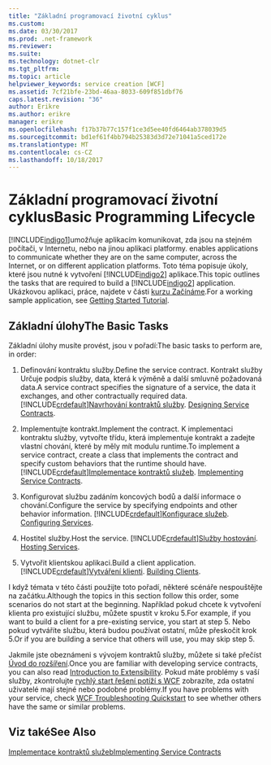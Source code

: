 ```yaml
---
title: "Základní programovací životní cyklus"
ms.custom: 
ms.date: 03/30/2017
ms.prod: .net-framework
ms.reviewer: 
ms.suite: 
ms.technology: dotnet-clr
ms.tgt_pltfrm: 
ms.topic: article
helpviewer_keywords: service creation [WCF]
ms.assetid: 7cf21bfe-23bd-46aa-8033-609f851dbf76
caps.latest.revision: "36"
author: Erikre
ms.author: erikre
manager: erikre
ms.openlocfilehash: f17b37b77c157f1ce3d5ee40fd6464ab378039d5
ms.sourcegitcommit: bd1ef61f4bb794b25383d3d72e71041a5ced172e
ms.translationtype: MT
ms.contentlocale: cs-CZ
ms.lasthandoff: 10/18/2017
---
```

# <a name="basic-programming-lifecycle"></a><span data-ttu-id="d9799-102">Základní programovací životní cyklus</span><span class="sxs-lookup"><span data-stu-id="d9799-102">Basic Programming Lifecycle</span></span>
[!INCLUDE[indigo1](../../../includes/indigo1-md.md)]<span data-ttu-id="d9799-103">umožňuje aplikacím komunikovat, zda jsou na stejném počítači, v Internetu, nebo na jinou aplikaci platformy.</span><span class="sxs-lookup"><span data-stu-id="d9799-103"> enables applications to communicate whether they are on the same computer, across the Internet, or on different application platforms.</span></span> <span data-ttu-id="d9799-104">Toto téma popisuje úkoly, které jsou nutné k vytvoření [!INCLUDE[indigo2](../../../includes/indigo2-md.md)] aplikace.</span><span class="sxs-lookup"><span data-stu-id="d9799-104">This topic outlines the tasks that are required to build a [!INCLUDE[indigo2](../../../includes/indigo2-md.md)] application.</span></span> <span data-ttu-id="d9799-105">Ukázkovou aplikaci, práce, najdete v části [kurzu Začínáme](../../../docs/framework/wcf/getting-started-tutorial.md).</span><span class="sxs-lookup"><span data-stu-id="d9799-105">For a working sample application, see [Getting Started Tutorial](../../../docs/framework/wcf/getting-started-tutorial.md).</span></span>  
  
## <a name="the-basic-tasks"></a><span data-ttu-id="d9799-106">Základní úlohy</span><span class="sxs-lookup"><span data-stu-id="d9799-106">The Basic Tasks</span></span>  
 <span data-ttu-id="d9799-107">Základní úlohy musíte provést, jsou v pořadí:</span><span class="sxs-lookup"><span data-stu-id="d9799-107">The basic tasks to perform are, in order:</span></span>  
  
1.  <span data-ttu-id="d9799-108">Definování kontraktu služby.</span><span class="sxs-lookup"><span data-stu-id="d9799-108">Define the service contract.</span></span> <span data-ttu-id="d9799-109">Kontrakt služby Určuje podpis služby, data, která k výměně a další smluvně požadovaná data.</span><span class="sxs-lookup"><span data-stu-id="d9799-109">A service contract specifies the signature of a service, the data it exchanges, and other contractually required data.</span></span> [!INCLUDE[crdefault](../../../includes/crdefault-md.md)]<span data-ttu-id="d9799-110">[Navrhování kontraktů služby](../../../docs/framework/wcf/designing-service-contracts.md).</span><span class="sxs-lookup"><span data-stu-id="d9799-110"> [Designing Service Contracts](../../../docs/framework/wcf/designing-service-contracts.md).</span></span>  
  
2.  <span data-ttu-id="d9799-111">Implementujte kontrakt.</span><span class="sxs-lookup"><span data-stu-id="d9799-111">Implement the contract.</span></span> <span data-ttu-id="d9799-112">K implementaci kontraktu služby, vytvořte třídu, která implementuje kontrakt a zadejte vlastní chování, které by měly mít modulu runtime.</span><span class="sxs-lookup"><span data-stu-id="d9799-112">To implement a service contract, create a class that implements the contract and specify custom behaviors that the runtime should have.</span></span> [!INCLUDE[crdefault](../../../includes/crdefault-md.md)]<span data-ttu-id="d9799-113">[Implementace kontraktů služeb](../../../docs/framework/wcf/implementing-service-contracts.md).</span><span class="sxs-lookup"><span data-stu-id="d9799-113"> [Implementing Service Contracts](../../../docs/framework/wcf/implementing-service-contracts.md).</span></span>  
  
3.  <span data-ttu-id="d9799-114">Konfigurovat službu zadáním koncových bodů a další informace o chování.</span><span class="sxs-lookup"><span data-stu-id="d9799-114">Configure the service by specifying endpoints and other behavior information.</span></span> [!INCLUDE[crdefault](../../../includes/crdefault-md.md)]<span data-ttu-id="d9799-115">[Konfigurace služeb](../../../docs/framework/wcf/configuring-services.md).</span><span class="sxs-lookup"><span data-stu-id="d9799-115"> [Configuring Services](../../../docs/framework/wcf/configuring-services.md).</span></span>  
  
4.  <span data-ttu-id="d9799-116">Hostitel služby.</span><span class="sxs-lookup"><span data-stu-id="d9799-116">Host the service.</span></span> [!INCLUDE[crdefault](../../../includes/crdefault-md.md)]<span data-ttu-id="d9799-117">[Služby hostování](../../../docs/framework/wcf/hosting-services.md).</span><span class="sxs-lookup"><span data-stu-id="d9799-117"> [Hosting Services](../../../docs/framework/wcf/hosting-services.md).</span></span>  
  
5.  <span data-ttu-id="d9799-118">Vytvořit klientskou aplikaci.</span><span class="sxs-lookup"><span data-stu-id="d9799-118">Build a client application.</span></span> [!INCLUDE[crdefault](../../../includes/crdefault-md.md)]<span data-ttu-id="d9799-119">[Vytváření klienti](../../../docs/framework/wcf/building-clients.md).</span><span class="sxs-lookup"><span data-stu-id="d9799-119"> [Building Clients](../../../docs/framework/wcf/building-clients.md).</span></span>  
  
 <span data-ttu-id="d9799-120">I když témata v této části použijte toto pořadí, některé scénáře nespouštějte na začátku.</span><span class="sxs-lookup"><span data-stu-id="d9799-120">Although the topics in this section follow this order, some scenarios do not start at the beginning.</span></span> <span data-ttu-id="d9799-121">Například pokud chcete k vytvoření klienta pro existující službu, můžete spustit v kroku 5.</span><span class="sxs-lookup"><span data-stu-id="d9799-121">For example, if you want to build a client for a pre-existing service, you start at step 5.</span></span> <span data-ttu-id="d9799-122">Nebo pokud vytváříte službu, která budou používat ostatní, může přeskočit krok 5.</span><span class="sxs-lookup"><span data-stu-id="d9799-122">Or if you are building a service that others will use, you may skip step 5.</span></span>  
  
 <span data-ttu-id="d9799-123">Jakmile jste obeznámeni s vývojem kontraktů služby, můžete si také přečíst [Úvod do rozšíření](../../../docs/framework/wcf/introduction-to-extensibility.md).</span><span class="sxs-lookup"><span data-stu-id="d9799-123">Once you are familiar with developing service contracts, you can also read [Introduction to Extensibility](../../../docs/framework/wcf/introduction-to-extensibility.md).</span></span> <span data-ttu-id="d9799-124">Pokud máte problémy s vaší služby, zkontrolujte [rychlý start řešení potíží s WCF](../../../docs/framework/wcf/wcf-troubleshooting-quickstart.md) zobrazíte, zda ostatní uživatelé mají stejné nebo podobné problémy.</span><span class="sxs-lookup"><span data-stu-id="d9799-124">If you have problems with your service, check [WCF Troubleshooting Quickstart](../../../docs/framework/wcf/wcf-troubleshooting-quickstart.md) to see whether others have the same or similar problems.</span></span>  
  
## <a name="see-also"></a><span data-ttu-id="d9799-125">Viz také</span><span class="sxs-lookup"><span data-stu-id="d9799-125">See Also</span></span>  
 [<span data-ttu-id="d9799-126">Implementace kontraktů služeb</span><span class="sxs-lookup"><span data-stu-id="d9799-126">Implementing Service Contracts</span></span>](../../../docs/framework/wcf/implementing-service-contracts.md)
